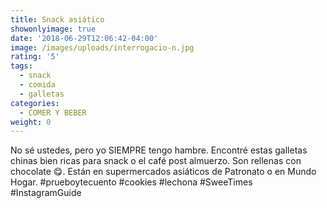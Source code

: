 ```yaml
---
title: Snack asiático
showonlyimage: true
date: '2018-06-29T12:06:42-04:00'
image: /images/uploads/interrogacio-n.jpg
rating: '5'
tags:
  - snack
  - comida
  - galletas
categories:
  - COMER Y BEBER
weight: 0
---
```

No sé ustedes, pero yo SIEMPRE tengo hambre. Encontré estas galletas chinas bien ricas para snack o el café post almuerzo. Son rellenas con chocolate 😋. Están en supermercados asiáticos de Patronato o en Mundo Hogar. #prueboytecuento #cookies #lechona #SweeTimes #InstagramGuide
